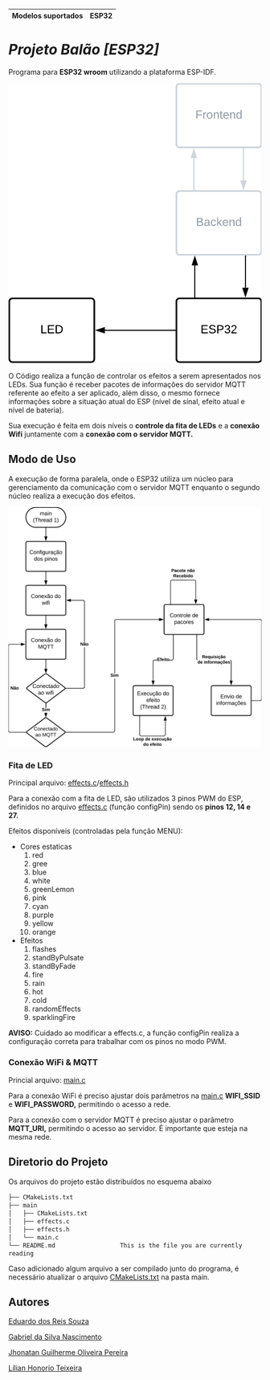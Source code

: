 | Modelos suportados | ESP32 |
| ------------------ | ----- |

# _Projeto Balão [ESP32]_

Programa para **ESP32 wroom** utilizando a plataforma ESP-IDF.

![img](https://github.com/TheGabrielSN/balao_esp/blob/main/imagens/Diagrama%20-%20ESP.png)

O Código realiza a função de controlar os efeitos a serem apresentados nos LEDs. Sua função é receber pacotes de informações do servidor MQTT referente ao efeito a ser aplicado, além disso, o mesmo fornece informações sobre a situação atual do ESP (nível de sínal, efeito atual e nível de bateria).

Sua execução é feita em dois níveis o **controle da fita de LEDs** e a **conexão Wifi** juntamente com a **conexão com o servidor MQTT.**

## Modo de Uso

A execução de forma paralela, onde o ESP32 utiliza um núcleo para gerenciamento da comunicação com o servidor MQTT enquanto o segundo núcleo realiza a execução dos efeitos.


![img](https://github.com/TheGabrielSN/balao_esp/blob/main/imagens/Diagrama%20de%20fluxo%20-%20ESP.png)

### Fita de LED

Principal arquivo: [effects.c](./main/effects.c)/[effects.h](./main/effects.h)

Para a conexão com a fita de LED, são utilizados 3 pinos PWM do ESP, definidos no arquivo [effects.c](./main/effects.c) (função configPin) sendo os **pinos 12, 14 e 27.**

Efeitos disponíveis (controladas pela função MENU):

* Cores estaticas
  1. red
  2. gree
  3. blue
  4. white
  5. greenLemon
  6. pink
  7. cyan
  8. purple
  9. yellow
  10. orange
* Efeitos
  1. flashes
  2. standByPulsate
  3. standByFade
  4. fire
  5. rain
  6. hot
  7. cold
  8. randomEffects
  9. sparklingFire

**AVISO:** Cuidado ao modificar a effects.c, a função configPin realiza a configuração correta para trabalhar com os pinos no modo PWM.

### Conexão WiFi & MQTT

Princial arquivo: [main.c](./main/main.c)

Para a conexão WiFi é preciso ajustar dois parâmetros na [main.c](./main/main.c) **WIFI_SSID** e **WIFI_PASSWORD,** permitindo o acesso a rede.

Para a conexão com o servidor MQTT é preciso ajustar o parâmetro **MQTT_URI,** permitindo o acesso ao servidor. É importante que esteja na mesma rede.

## Diretorio do Projeto

Os arquivos do projeto estão distribuídos no esquema abaixo

```
├── CMakeLists.txt
├── main
│   ├── CMakeLists.txt
│   ├── effects.c
│   ├── effects.h
│   └── main.c
└── README.md                  This is the file you are currently reading
```

Caso adicionado algum arquivo a ser compilado junto do programa, é necessário atualizar o arquivo [CMakeLists.txt](./main/CMakeLists.txt) na pasta main.

## Autores
[Eduardo dos Reis Souza](https://github.com/EduardoReisss)

[Gabriel da Silva Nascimento](https://github.com/TheGabrielSN)

[Jhonatan Guilherme Oliveira Pereira](https://github.com/jhonatangopereira)

[Lílian Honorio Teixeira](https://github.com/lilianhteixeira)
